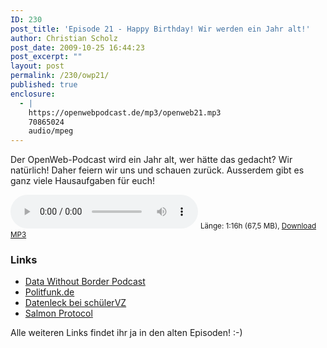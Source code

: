 ```yaml
---
ID: 230
post_title: 'Episode 21 - Happy Birthday! Wir werden ein Jahr alt!'
author: Christian Scholz
post_date: 2009-10-25 16:44:23
post_excerpt: ""
layout: post
permalink: /230/owp21/
published: true
enclosure:
  - |
    https://openwebpodcast.de/mp3/openweb21.mp3
    70865024
    audio/mpeg
---
```


Der OpenWeb-Podcast wird ein Jahr alt, wer hätte das gedacht? Wir natürlich! Daher feiern wir uns und schauen zurück. Ausserdem gibt es ganz viele Hausaufgaben für euch!

<audio controls>
  <source src="https://openwebpodcast.de/mp3/openweb21.mp3" type="audio/mpeg">
  Ihr Browser unterstützt diesen Audio-Player nicht.
</audio>
<small>Länge: 1:16h (67,5 MB), <a href="https://openwebpodcast.de/mp3/openweb21.mp3">Download MP3</a></small>

### Links

*   [Data Without Border Podcast](http://datawithoutborders.net)
*   [Politfunk.de](http://politfunk.de)
*   [Datenleck bei schülerVZ](http://www.netzpolitik.org/2009/datenleck-bei-schuelervz/)
*   [Salmon Protocol](http://www.salmon-protocol.org/)

Alle weiteren Links findet ihr ja in den alten Episoden! :-)
